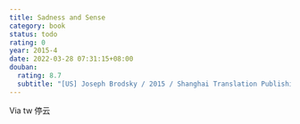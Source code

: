 ```yaml
---
title: Sadness and Sense
category: book
status: todo
rating: 0
year: 2015-4
date: 2022-03-28 07:31:15+08:00
douban:
  rating: 8.7
  subtitle: "[US] Joseph Brodsky / 2015 / Shanghai Translation Publishing House"
---
```


Via tw 停云
